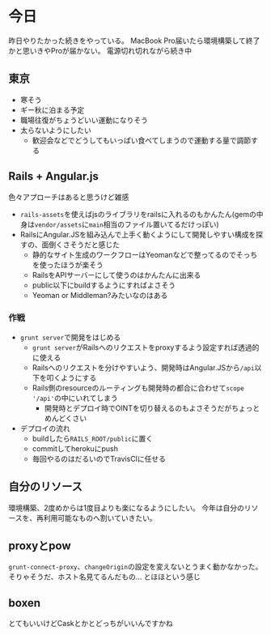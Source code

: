 # 今日
昨日やりたかった続きをやっている。
MacBook Pro届いたら環境構築して終了かと思いきやProが届かない。
電源切れ切れながら続き中

## 東京
- 寒そう
- ギー秋に泊まる予定
- 職場往復がちょうどいい運動になりそう
- 太らないようにしたい
  - 歓迎会などでどうしてもいっぱい食べてしまうので運動する量で調節する

## Rails + Angular.js
色々アプローチはあると思うけど雑感

- `rails-assets`を使えばjsのライブラリをrailsに入れるのもかんたん(gemの中身は`vendor/assets`に`main`相当のファイル置いてるだけっぽい)
- RailsにAngular.JSを組み込んで上手く動くようにして開発しやすい構成を探すの、面倒くさそうだと感じた
  - 静的なサイト生成のワークフローはYeomanなどで整ってるのでそっちを使ったほうが楽そう
  - RailsをAPIサーバーにして使うのはかんたんに出来る
  - public以下にbuildするようにすればよさそう
  - Yeoman or Middleman?みたいなのはある

### 作戦
- `grunt server`で開発をはじめる
  - `grunt server`がRailsへのリクエストをproxyするよう設定すれば透過的に使える
  - Railsへのリクエストを分けやすいよう、開発時はAngular.JSから`/api`以下を叩くようにする
  - Rails側のresourceのルーティングも開発時の都合に合わせて`scope '/api'`の中にいれてしまう
    - 開発時とデプロイ時でOINTを切り替えるのもよさそうだがちょっとめんどくさい
- デプロイの流れ
  - buildしたら`RAILS_ROOT/public`に置く
  - commitしてherokuにpush
  - 毎回やるのはだるいのでTravisCIに任せる

## 自分のリソース
環境構築、2度めからは1度目よりも楽になるようにしたい。
今年は自分のリソースを、再利用可能なものへ割いていきたい。

## proxyとpow
`grunt-connect-proxy`、`changeOrigin`の設定を変えないとうまく動かなかった。
そりゃそうだ、ホスト名見てるんだもの...
とほほという感じ

## boxen
とてもいいけどCaskとかとどっちがいいんですかね
